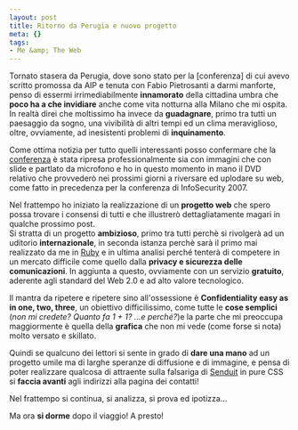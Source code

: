 ```yaml
--- 
layout: post
title: Ritorno da Perugia e nuovo progetto
meta: {}
tags: 
- Me &amp; The Web
---
```

Tornato stasera da Perugia, dove sono stato per la [conferenza] di cui avevo scritto promossa da AIP e tenuta con Fabio Pietrosanti a darmi manforte, penso di essermi irrimediabilmente **innamorato** della cittadina umbra che **poco ha a che invidiare** anche come vita notturna alla Milano che mi ospita.  
In realtà direi che moltissimo ha invece da **guadagnare**, primo tra tutti un paesaggio da sogno, una vivibilità di altri tempi ed un clima meraviglioso, oltre, ovviamente, ad inesistenti problemi di **inquinamento**.  
  
Come ottima notizia per tutto quelli interessanti posso confermare che la [conferenza](http://www.lastknight.com/2007/04/27/sabato-28-aprile-ad-orvieto-si-parla-di-privacy/) è stata ripresa professionalmente sia con immagini che con slide e partlato da microfono e ho in questo momento in mano il DVD relativo che provvederò nei prossimi giorni a riversare ed uplodare su web, come fatto in precedenza per la conferenza di InfoSecurity 2007.  
  
Nel frattempo ho iniziato la realizzazione di un **progetto web** che spero possa trovare i consensi di tutti e che illustrerò dettagliatamente magari in qualche prossimo post.  
Si stratta di un progetto **ambizioso**, primo tra tutti perchè si rivolgerà ad un uditorio **internazionale**, in seconda istanza perchè sarà il primo mai realizzato da me in [Ruby](http://www.ruby.org) e in ultima analisi perché tenterà di competere in un mercato difficile come quello dalla **privacy e sicurezza delle comunicazioni**. In aggiunta a questo, ovviamente con un servizio **gratuito**, aderente agli standard del Web 2.0 e ad alto valore tecnologico.  
  
Il mantra da ripetere e ripetere sino all'ossessione è **Confidentiality easy as in one, two, three**, un obiettivo difficilissimo, come tutte le **cose semplici** (*non mi credete? Quanto fa 1 + 1? ...e perché?*)e la parte che mi preoccupa maggiormente è quella della **grafica** che non mi vede (come forse si nota) molto versato e skillato.  
  
Quindi se qualcuno dei lettori si sente in grado  di **dare una mano** ad un progetto umile ma di larghe speranze di diffusione e di immagine, e pensa di poter realizzare qualcosa di attraente sulla falsariga di [Senduit](http://www.senduit.com) in pure CSS si **faccia avanti** agli indirizzi alla pagina dei contatti!  
  
Nel frattempo si continua, si analizza, si prova ed ipotizza...  
  
Ma ora **si dorme** dopo il viaggio! A presto! 
